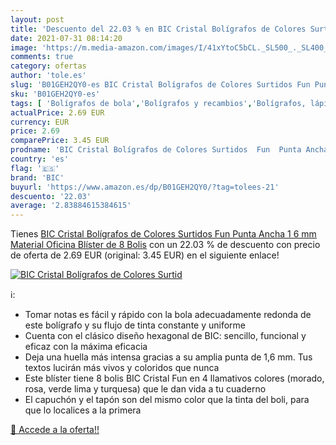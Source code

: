 ```yaml
---
layout: post
title: 'Descuento del 22.03 % en BIC Cristal Bolígrafos de Colores Surtid'
date: 2021-07-31 08:14:20
image: 'https://m.media-amazon.com/images/I/41xYtoC5bCL._SL500_._SL400_.jpg'
comments: true
category: ofertas
author: 'tole.es'
slug: 'B01GEH2QY0-es BIC Cristal Bolígrafos de Colores Surtidos Fun Punta Ancha...'
sku: 'B01GEH2QY0-es'
tags: [ 'Bolígrafos de bola','Bolígrafos y recambios','Bolígrafos, lápices y útiles de escritura','Oficina y papelería','bic','bolígrafos','cristal', ]
actualPrice: 2.69 EUR
currency: EUR
price: 2.69
comparePrice: 3.45 EUR
prodname: 'BIC Cristal Bolígrafos de Colores Surtidos  Fun  Punta Ancha  1 6 mm   Material Oficina  Blíster de 8 Bolis'
country: 'es'
flag: '🇪🇸'
brand: 'BIC'
buyurl: 'https://www.amazon.es/dp/B01GEH2QY0/?tag=tolees-21'
descuento: '22.03'
average: '2.83884615384615'
---
```


Tienes [BIC Cristal Bolígrafos de Colores Surtidos  Fun  Punta Ancha  1 6 mm   Material Oficina  Blíster de 8 Bolis](https://www.amazon.es/dp/B01GEH2QY0/?tag=tolees-21) con un 22.03 % de descuento con precio de oferta de 2.69 EUR (original: 3.45 EUR) en el siguiente enlace!

[![BIC Cristal Bolígrafos de Colores Surtid](https://m.media-amazon.com/images/I/41xYtoC5bCL._SL500_._SL400_.jpg)](https://www.amazon.es/dp/B01GEH2QY0/?tag=tolees-21)

ℹ️:

- Tomar notas es fácil y rápido con la bola adecuadamente redonda de este bolígrafo y su flujo de tinta constante y uniforme
- Cuenta con el clásico diseño hexagonal de BIC: sencillo, funcional y eficaz con la máxima eficacia
- Deja una huella más intensa gracias a su amplia punta de 1,6 mm. Tus textos lucirán más vivos y coloridos que nunca
- Este blíster tiene 8 bolis BIC Cristal Fun en 4 llamativos colores (morado, rosa, verde lima y turquesa) que le dan vida a tu cuaderno
- El capuchón y el tapón son del mismo color que la tinta del boli, para que lo localices a la primera

[🛒 Accede a la oferta!!](https://www.amazon.es/dp/B01GEH2QY0/?tag=tolees-21)
